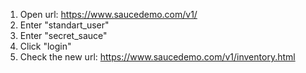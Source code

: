 1. Open url: https://www.saucedemo.com/v1/
2. Enter "standart_user"
3. Enter "secret_sauce"
4. Click "login"
5. Check the new url: https://www.saucedemo.com/v1/inventory.html